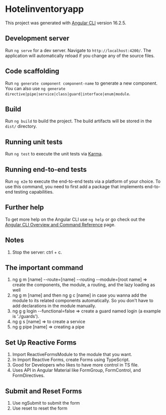 # Hotelinventoryapp

This project was generated with [Angular CLI](https://github.com/angular/angular-cli) version 16.2.5.

## Development server

Run `ng serve` for a dev server. Navigate to `http://localhost:4200/`. The application will automatically reload if you change any of the source files.

## Code scaffolding

Run `ng generate component component-name` to generate a new component. You can also use `ng generate directive|pipe|service|class|guard|interface|enum|module`.

## Build

Run `ng build` to build the project. The build artifacts will be stored in the `dist/` directory.

## Running unit tests

Run `ng test` to execute the unit tests via [Karma](https://karma-runner.github.io).

## Running end-to-end tests

Run `ng e2e` to execute the end-to-end tests via a platform of your choice. To use this command, you need to first add a package that implements end-to-end testing capabilities.

## Further help

To get more help on the Angular CLI use `ng help` or go check out the [Angular CLI Overview and Command Reference](https://angular.io/cli) page.

## Notes
1. Stop the server: ctrl + c.

## The important command
1. ng g m [name]  --route=[name]  --routing --module=[root name]  => create the components, the module, a routing, and the lazy loading as well
2. ng g m [name] and then ng g c [name]  in case you wanna add the module to its related components automatically. So you don't have to add declarations in the module manually.
3. ng g g login --functional=false => create a guard named login (a example is './guards').
4. ng g s [name] => to create a service
5. ng g pipe [name] => creating a pipe

## Set Up Reactive Forms
1. Import ReactiveFormsModule to the module that you want.
2. In Import Reactive Forms, create Forms using TypeScript.
3. Good for Developers who likes to have more control in TS file.
4. Uses API in Angular Material like FormGroup, FormControl, and FormDirectives.

## Submit and Reset Forms
1. Use ngSubmit to submit the form
2. Use reset to reset the form
